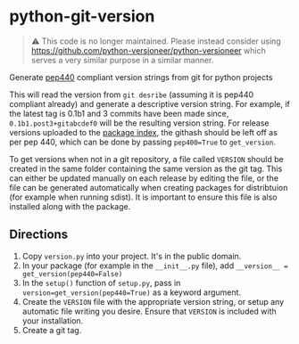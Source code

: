 python-git-version
==================

> :warning: This code is no longer maintained. Please instead consider using
> https://github.com/python-versioneer/python-versioneer which serves a very
> similar purpose in a similar manner.

Generate [pep440](http://legacy.python.org/dev/peps/pep-0440/) compliant
version strings from git for python projects

This will read the version from ```git desribe``` (assuming it is pep440
compliant already) and generate a descriptive version string. For example, if
the latest tag is 0.1b1 and 3 commits have been made since,
```0.1b1.post3+gitabcdef0``` will be the resulting version string. For release
versions uploaded to the [package index](https://pypi.python.org/pypi), the
githash should be left off as per pep 440, which can be done by passing
```pep400=True``` to ```get_version```.

To get versions when not in a git repository, a file called ```VERSION```
should be created in the same folder containing the same version as the git
tag. This can either be updated manually on each release by editing the file,
or the file can be generated automatically when creating packages for
distribtuion (for example when running sdist). It is important to ensure this
file is also installed along with the package.

Directions
----------

1. Copy ```version.py``` into your project. It's in the public domain.
2. In your package (for example in the ```__init__.py``` file), add
   ```__version__ = get_version(pep440=False)```
3. In the ```setup()``` function of ```setup.py```, pass in
   ```version=get_version(pep440=True)``` as a keyword argument.
4. Create the ```VERSION``` file with the appropriate version string, or setup
   any automatic file writing you desire. Ensure that ```VERSION``` is
   included with your installation.
5. Create a git tag.
